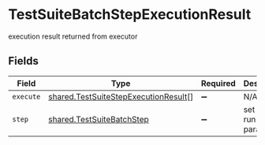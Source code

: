 # TestSuiteBatchStepExecutionResult

execution result returned from executor


## Fields

| Field                                                                                        | Type                                                                                         | Required                                                                                     | Description                                                                                  |
| -------------------------------------------------------------------------------------------- | -------------------------------------------------------------------------------------------- | -------------------------------------------------------------------------------------------- | -------------------------------------------------------------------------------------------- |
| `execute`                                                                                    | [shared.TestSuiteStepExecutionResult](../../models/shared/testsuitestepexecutionresult.md)[] | :heavy_minus_sign:                                                                           | N/A                                                                                          |
| `step`                                                                                       | [shared.TestSuiteBatchStep](../../models/shared/testsuitebatchstep.md)                       | :heavy_minus_sign:                                                                           | set of steps run in parallel                                                                 |
